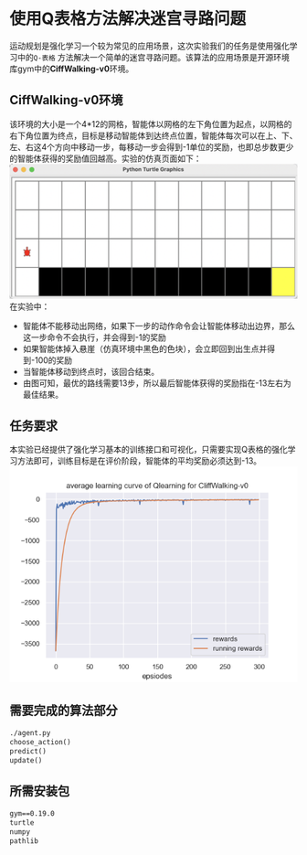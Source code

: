 # 使用Q表格方法解决迷宫寻路问题
运动规划是强化学习一个较为常见的应用场景，这次实验我们的任务是使用强化学习中的`Q-表格` 方法解决一个简单的迷宫寻路问题。该算法的应用场景是开源环境库gym中的**CiffWalking-v0**环境。



## CiffWalking-v0环境
该环境的大小是一个4*12的网格，智能体以网格的左下角位置为起点，以网格的右下角位置为终点，目标是移动智能体到达终点位置，智能体每次可以在上、下、左、右这4个方向中移动一步，每移动一步会得到-1单位的奖励，也即总步数更少的智能体获得的奖励值回越高。实验的仿真页面如下：
![](./simulation.png)
在实验中：
- 智能体不能移动出网络，如果下一步的动作命令会让智能体移动出边界，那么这一步命令不会执行，并会得到-1的奖励
- 如果智能体掉入悬崖（仿真环境中黑色的色块），会立即回到出生点并得到-100的奖励
- 当智能体移动到终点时，该回合结束。
- 由图可知，最优的路线需要13步，所以最后智能体获得的奖励指在-13左右为最佳结果。



## 任务要求
本实验已经提供了强化学习基本的训练接口和可视化，只需要实现Q表格的强化学习方法即可，训练目标是在评价阶段，智能体的平均奖励必须达到-13。
![](./train_rewards_curve.png)

## 需要完成的算法部分

```
./agent.py 
choose_action()
predict()
update()
```

## 所需安装包

```{bash}
gym==0.19.0
turtle
numpy
pathlib
```
